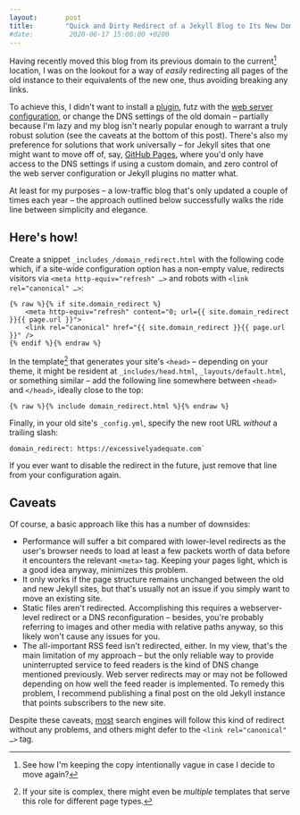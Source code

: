 ```yaml
---
layout:       post
title:        "Quick and Dirty Redirect of a Jekyll Blog to Its New Domain"
#date:         2020-06-17 15:00:00 +0200
---
```

Having recently moved this blog from its previous domain to the current[^anothermove] location, I was on the lookout for a way of *easily* redirecting all pages of the old instance to their equivalents of the new one, thus avoiding breaking any links.

To achieve this, I didn't want to install a [plugin](https://github.com/tsmango/jekyll_alias_generator), futz with the [web server configuration](https://gist.github.com/ScottPhillips/1721489), or change the DNS settings of the old domain – partially because I'm lazy and my blog isn't nearly popular enough to warrant a truly robust solution (see the caveats at the bottom of this post). There's also my preference for solutions that work universally – for Jekyll sites that one might want to move off of, say, [GitHub Pages](https://pages.github.com), where you'd only have access to the DNS settings if using a custom domain, and zero control of the web server configuration or Jekyll plugins no matter what.

At least for my purposes – a low-traffic blog that's only updated a couple of times each year – the approach outlined below successfully walks the ride line between simplicity and elegance.


## Here's how!

Create a snippet `_includes_/domain_redirect.html` with the following code which, if a site-wide configuration option has a non-empty value, redirects visitors via `<meta http-equiv="refresh" …>` and robots with `<link rel="canonical" …>`:

```liquid
{% raw %}{% if site.domain_redirect %}
    <meta http-equiv="refresh" content="0; url={{ site.domain_redirect }}{{ page.url }}">
    <link rel="canonical" href="{{ site.domain_redirect }}{{ page.url }}" />
{% endif %}{% endraw %}
```

In the template[^complex] that generates your site's `<head>` – depending on your theme, it might be resident at `_includes/head.html`, `_layouts/default.html`, or something similar – add the following line somewhere between `<head>` and `</head>`, ideally close to the top:

```liquid
{% raw %}{% include domain_redirect.html %}{% endraw %}
```

Finally, in your old site's `_config.yml`, specify the new root URL *without* a trailing slash:

```
domain_redirect: https://excessivelyadequate.com`
```

If you ever want to disable the redirect in the future, just remove that line from your configuration again.


## Caveats

Of course, a basic approach like this has a number of downsides:

* Performance will suffer a bit compared with lower-level redirects as the user's browser needs to load at least a few packets worth of data before it encounters the relevant `<meta>` tag. Keeping your pages light, which is a good idea anyway, minimizes this problem.
* It only works if the page structure remains unchanged between the old and new Jekyll sites, but that's usually not an issue if you simply want to move an existing site.
* Static files aren't redirected. Accomplishing this requires a webserver-level redirect or a DNS reconfiguration – besides, you're probably referring to images and other media with relative paths anyway, so this likely won't cause any issues for you.
* The all-important RSS feed isn't redirected, either. In my view, that's the main limitation of my approach – but the only reliable way to provide uninterrupted service to feed readers is the kind of DNS change mentioned previously. Web server redirects may or may not be followed depending on how well the feed reader is implemented. To remedy this problem, I recommend publishing a final post on the old Jekyll instance that points subscribers to the new site.

Despite these caveats, [most](https://stackoverflow.com/a/3802858) search engines will follow this kind of redirect without any problems, and others might defer to the `<link rel="canonical" …>` tag.



[^anothermove]: See how I'm keeping the copy intentionally vague in case I decide to move again?
[^complex]: If your site is complex, there might even be *multiple* templates that serve this role for different page types.
